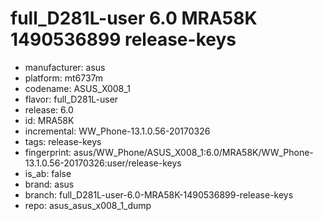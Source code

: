 # full_D281L-user 6.0 MRA58K 1490536899 release-keys
- manufacturer: asus
- platform: mt6737m
- codename: ASUS_X008_1
- flavor: full_D281L-user
- release: 6.0
- id: MRA58K
- incremental: WW_Phone-13.1.0.56-20170326
- tags: release-keys
- fingerprint: asus/WW_Phone/ASUS_X008_1:6.0/MRA58K/WW_Phone-13.1.0.56-20170326:user/release-keys
- is_ab: false
- brand: asus
- branch: full_D281L-user-6.0-MRA58K-1490536899-release-keys
- repo: asus_asus_x008_1_dump

